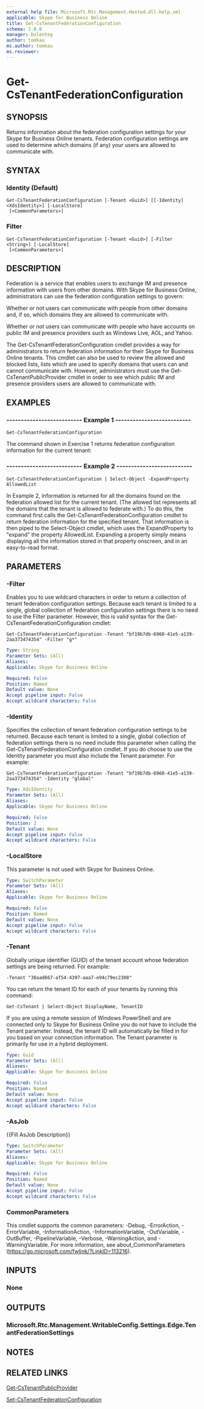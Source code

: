 ```yaml
---
external help file: Microsoft.Rtc.Management.Hosted.dll-help.xml 
applicable: Skype for Business Online
title: Get-CsTenantFederationConfiguration
schema: 2.0.0
manager: bulenteg
author: tomkau
ms.author: tomkau
ms.reviewer:
---
```


# Get-CsTenantFederationConfiguration

## SYNOPSIS
Returns information about the federation configuration settings for your Skype for Business Online tenants.
Federation configuration settings are used to determine which domains (if any) your users are allowed to communicate with.

## SYNTAX

### Identity (Default)
```
Get-CsTenantFederationConfiguration [-Tenant <Guid>] [[-Identity] <XdsIdentity>] [-LocalStore]
 [<CommonParameters>]
```

### Filter
```
Get-CsTenantFederationConfiguration [-Tenant <Guid>] [-Filter <String>] [-LocalStore]
 [<CommonParameters>]
```

## DESCRIPTION
Federation is a service that enables users to exchange IM and presence information with users from other domains.
With Skype for Business Online, administrators can use the federation configuration settings to govern:

Whether or not users can communicate with people from other domains and, if so, which domains they are allowed to communicate with.

Whether or not users can communicate with people who have accounts on public IM and presence providers such as Windows Live, AOL, and Yahoo.

The Get-CsTenantFederationConfiguration cmdlet provides a way for administrators to return federation information for their Skype for Business Online tenants.
This cmdlet can also be used to review the allowed and blocked lists, lists which are used to specify domains that users can and cannot communicate with.
However, administrators must use the Get-CsTenantPublicProvider cmdlet in order to see which public IM and presence providers users are allowed to communicate with.


## EXAMPLES

### -------------------------- Example 1 --------------------------
```
Get-CsTenantFederationConfiguration
```

The command shown in Exercise 1 returns federation configuration information for the current tenant:

### -------------------------- Example 2 --------------------------
```
Get-CsTenantFederationConfiguration | Select-Object -ExpandProperty AllowedList
```

In Example 2, information is returned for all the domains found on the federation allowed list for the current tenant.
(The allowed list represents all the domains that the tenant is allowed to federate with.) To do this, the command first calls the Get-CsTenantFederationConfiguration cmdlet to return federation information for the specified tenant.
That information is then piped to the Select-Object cmdlet, which uses the ExpandProperty to "expand" the property AllowedList.
Expanding a property simply means displaying all the information stored in that property onscreen, and in an easy-to-read format.


## PARAMETERS

### -Filter
Enables you to use wildcard characters in order to return a collection of tenant federation configuration settings.
Because each tenant is limited to a single, global collection of federation configuration settings there is no need to use the Filter parameter.
However, this is valid syntax for the Get-CsTenantFederationConfiguration cmdlet:

`Get-CsTenantFederationConfiguration -Tenant "bf19b7db-6960-41e5-a139-2aa373474354" -Filter "g*"`

```yaml
Type: String
Parameter Sets: (All)
Aliases: 
Applicable: Skype for Business Online

Required: False
Position: Named
Default value: None
Accept pipeline input: False
Accept wildcard characters: False
```

### -Identity
Specifies the collection of tenant federation configuration settings to be returned.
Because each tenant is limited to a single, global collection of federation settings there is no need include this parameter when calling the Get-CsTenantFederationConfiguration cmdlet.
If you do choose to use the Identity parameter you must also include the Tenant parameter.
For example:

`Get-CsTenantFederationConfiguration -Tenant "bf19b7db-6960-41e5-a139-2aa373474354" -Identity "global"`

```yaml
Type: XdsIdentity
Parameter Sets: (All)
Aliases: 
Applicable: Skype for Business Online

Required: False
Position: 2
Default value: None
Accept pipeline input: False
Accept wildcard characters: False
```

### -LocalStore
This parameter is not used with Skype for Business Online.

```yaml
Type: SwitchParameter
Parameter Sets: (All)
Aliases: 
Applicable: Skype for Business Online

Required: False
Position: Named
Default value: None
Accept pipeline input: False
Accept wildcard characters: False
```

### -Tenant
Globally unique identifier (GUID) of the tenant account whose federation settings are being returned.
For example:

`-Tenant "38aad667-af54-4397-aaa7-e94c79ec2308"`

You can return the tenant ID for each of your tenants by running this command:

`Get-CsTenant | Select-Object DisplayName, TenantID`

If you are using a remote session of Windows PowerShell and are connected only to Skype for Business Online you do not have to include the Tenant parameter.
Instead, the tenant ID will automatically be filled in for you based on your connection information.
The Tenant parameter is primarily for use in a hybrid deployment.

```yaml
Type: Guid
Parameter Sets: (All)
Aliases: 
Applicable: Skype for Business Online

Required: False
Position: Named
Default value: None
Accept pipeline input: False
Accept wildcard characters: False
```

### -AsJob
{{Fill AsJob Description}}

```yaml
Type: SwitchParameter
Parameter Sets: (All)
Aliases: 
Applicable: Skype for Business Online

Required: False
Position: Named
Default value: None
Accept pipeline input: False
Accept wildcard characters: False
```

### CommonParameters
This cmdlet supports the common parameters: -Debug, -ErrorAction, -ErrorVariable, -InformationAction, -InformationVariable, -OutVariable, -OutBuffer, -PipelineVariable, -Verbose, -WarningAction, and -WarningVariable. For more information, see about_CommonParameters (https://go.microsoft.com/fwlink/?LinkID=113216).

## INPUTS

### None


## OUTPUTS

### Microsoft.Rtc.Management.WritableConfig.Settings.Edge.TenantFederationSettings


## NOTES


## RELATED LINKS

[Get-CsTenantPublicProvider](Get-CsTenantPublicProvider.md)

[Set-CsTenantFederationConfiguration](Set-CsTenantFederationConfiguration.md)

